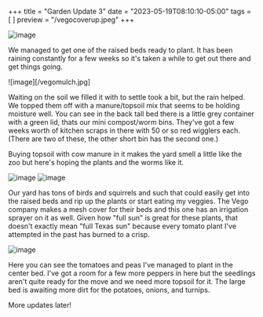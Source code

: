 +++
title = "Garden Update 3"
date = "2023-05-19T08:10:10-05:00"
tags = [ ]
preview = "/vegocoverup.jpeg"
+++

![image](/vegofill.jpeg)

We managed to get one of the raised beds ready to plant. It has been raining constantly for a few weeks so it's taken a while to get out there and get things going.

![image][/vegomulch.jpg]

Waiting on the soil we filled it with to settle took a bit, but the rain helped. We topped them off with a manure/topsoil mix that seems to be holding moisture well. You can see in the back tall bed there is a little grey container with a green lid, thats our mini compost/worm bins. They've got a few weeks worth of kitchen scraps in there with 50 or so red wigglers each. (There are two of these, the other short bin has the second one.)

Buying topsoil with cow manure in it makes the yard smell a little like the zoo but here's hoping the plants and the worms like it. 

![image](/vegocovered.jpeg)
![image](/vegocoverup.jpeg)

Our yard has tons of birds and squirrels and such that could easily get into the raised beds and rip up the plants or start eating my veggies. The Vego company makes a mesh cover for their beds and this one has an irrigation sprayer on it as well. Given how "full sun" is great for these plants, that doesn't exactly mean "full Texas sun" because every tomato plant I've attempted in the past has burned to a crisp. 

![image](/tomatoes.jpeg)

Here you can see the tomatoes and peas I've managed to plant in the center bed. I've got a room for a few more peppers in here but the seedlings aren't quite ready for the move and we need more topsoil for it. The large bed is awaiting more dirt for the potatoes, onions, and turnips. 

More updates later!

